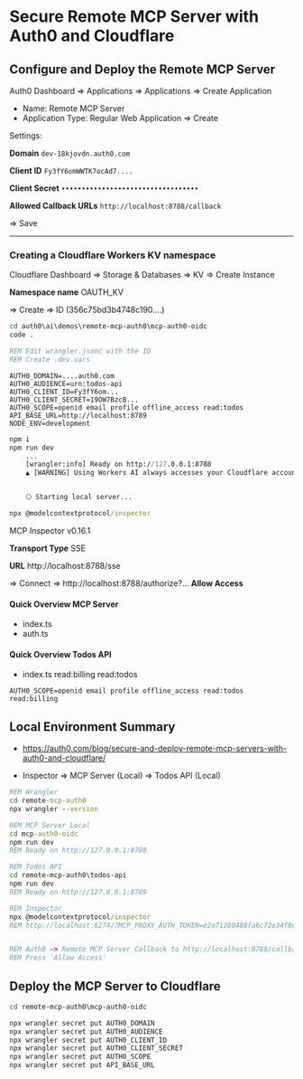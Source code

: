 # Secure Remote MCP Server with Auth0 and Cloudflare

## Configure and Deploy the Remote MCP Server

Auth0 Dashboard => Applications => Applications => Create Application

- Name: Remote MCP Server
- Application Type: Regular Web Application => Create

Settings:

**Domain**
`dev-18kjovdn.auth0.com`

**Client ID**
`Fy3fY6omWWTK7ocAd7....`

**Client Secret**
`••••••••••••••••••••••••••••••••••`

**Allowed Callback URLs**
`http://localhost:8788/callback`

=> Save

---

### Creating a Cloudflare Workers KV namespace

Cloudflare Dashboard => Storage & Databases => KV => Create Instance 

**Namespace name**
OAUTH_KV

=> Create => ID (356c75bd3b4748c190....)

```cmd
cd auth0\ai\demos\remote-mcp-auth0\mcp-auth0-oidc
code .

REM Edit wrangler.jsonc with the ID
REM Create .dev.vars

```

```note .dev.vars
AUTH0_DOMAIN=....auth0.com
AUTH0_AUDIENCE=urn:todos-api
AUTH0_CLIENT_ID=Fy3fY6om...
AUTH0_CLIENT_SECRET=19OW7BzcB...
AUTH0_SCOPE=openid email profile offline_access read:todos
API_BASE_URL=http://localhost:8789
NODE_ENV=development

```

```cmd
npm i
npm run dev
    ...
    [wrangler:info] Ready on http://127.0.0.1:8788
    ▲ [WARNING] Using Workers AI always accesses your Cloudflare account in order to run AI models, and so will incur usage charges even in local development.


    ⎔ Starting local server...
```

```cmd
npx @modelcontextprotocol/inspector

```

MCP Inspector v0.16.1

**Transport Type**
SSE

**URL**
http://localhost:8788/sse

=> Connect => http://localhost:8788/authorize?... **Allow Access**

#### Quick Overview MCP Server

- index.ts
- auth.ts

#### Quick Overview Todos API

- index.ts
    read:billing
    read:todos

```note Edit .dev.vars
AUTH0_SCOPE=openid email profile offline_access read:todos read:billing

```

## Local Environment Summary

- https://auth0.com/blog/secure-and-deploy-remote-mcp-servers-with-auth0-and-cloudflare/

- Inspector => MCP Server (Local) => Todos API (Local)

```cmd
REM Wrangler
cd remote-mcp-auth0
npx wrangler --version

REM MCP Server Local
cd mcp-auth0-oidc
npm run dev
REM Ready on http://127.0.0.1:8788

REM Todos API
cd remote-mcp-auth0\todos-api
npm run dev
REM Ready on http://127.0.0.1:8789

REM Inspector
npx @modelcontextprotocol/inspector
REM http://localhost:6274/?MCP_PROXY_AUTH_TOKEN=e2a71280488fa6c72e34f8e57e0cd2...


REM Auth0 => Remote MCP Server Callback to http://localhost:8788/callback
REM Press 'Allow Access'

```

## Deploy the MCP Server to Cloudflare

```cmd
cd remote-mcp-auth0\mcp-auth0-oidc

npx wrangler secret put AUTH0_DOMAIN
npx wrangler secret put AUTH0_AUDIENCE
npx wrangler secret put AUTH0_CLIENT_ID
npx wrangler secret put AUTH0_CLIENT_SECRET
npx wrangler secret put AUTH0_SCOPE
npx wrangler secret put API_BASE_URL
```
